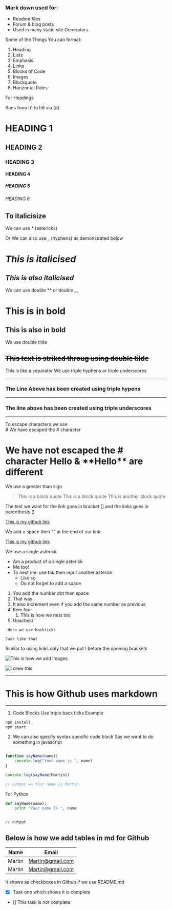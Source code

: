 ### Mark down used for:
* Readme files
* Forum & blog posts
* Used in many static site Generators

Some of the Things You can format:

1. Heading
2. Lists
3. Emphasis
4. Links
5. Blocks of Code
6. Images
7. Blockquote
8. Horizontal Rules

<!-- For Heading -->
For Headings

Runs from h1 to h6 via (#)
# HEADING 1
## HEADING 2
### HEADING 3
#### HEADING 4
##### HEADING 5
###### HEADING 6

<!-- For Italics -->
## To italicisize

We can use * (astericks)

Or We can also use _ (hyphens) as demonstrated below

# *This is italicised*
## _This is also italicised_

<!-- For strong texts  -->
We can use double ** or double __

# **This is in bold**
## __This is also in bold__

<!-- For Strikethrough -->
We use double tilde

## ~~This text is striked throug using double tilde~~

<!-- For Horizontal Rule -->

This is like a separator
We use triple hyphens or triple underscores

---
### The Line Above has been created using triple hypens
___
### The line above has been created using triple underscores
___

<!-- Escaping characters -->
To escape characters we use \
\# We have escaped the # character
# We have not escaped the # character **Hello** & \*\*Hello\*\* are different

<!-- Blockquote -->
We use a greater than sign
> This is a block quote
> This is a block quote
> This is another block quote

<!-- Links -->
The text we want for the link goes in bracket [] and the links goes in parenthesis ()

[This is my github link](https://github.com/Thecodingobare)

<!-- Displaying a hover over our link -->
We add a space then "" at the end of our link

[This is my github link](https://github.com/Thecodingobare "This is my Github link")


<!-- Unordered Lists -->

We use a single asterick

* Am a product of a single asterick
* Me too!
* To nest me: use tab then input another asterick
    * Like so
    * Do not forget to add a space 

<!-- Ordered Lists -->

1. You add the number dot then space
2. That way
2. It also increment even if you add the same number as previous
3. Item four
    1. This is how we nest too
3. Unacheki

<!-- Inline code block -->
` Here we use backticks`

`Just like that`

<!-- Images -->
Similar to using links only that we put ! before the opening brackets

![This is how we add images](https://bit.ly/3QctDvH "A picture of me")

![I drew this](https://pbs.twimg.com/media/FAjLi5sXoAI300B.jpg)

___

# This is how Github uses markdown
___


<!-- Code Blocks -->
1. Code Blocks
Use triple back ticks
Example

```bash
npm install
npm start
```

2. We can also specify syntax specific code block
Say we want to do something in javascript

```javascript

function sayName(name){
    console.log("Your name is ", name)
}

console.log(sayName(Martin))

// output => Your name is Martin
```
For Python

```python
def SayName(name):
    print "Your name is ", name


// output
```

<!-- Tables -->

## Below is how we add tables in md for Github


|Name| Email|
|-----|---------|
|Martin| Martin@gmail.com|
|Martin| Martin@gmail.com|

<!-- Task Lists -->
It shows as checkboxes in Github if we use README.md

* [x] Task one which shows it is complete
* [] This task is not complete





